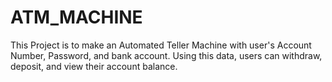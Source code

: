 # ATM_MACHINE
This Project is to make an Automated Teller Machine with user's Account Number, Password, and bank account. Using this data, users can withdraw, deposit, and view their account balance.
